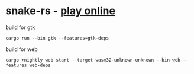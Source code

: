 # snake-rs - [play online](http://snake.kirjava.xyz)

build for gtk

```shell
cargo run --bin gtk --features=gtk-deps
```

build for web

```shell
cargo +nightly web start --target wasm32-unknown-unknown --bin web --features web-deps
```
